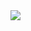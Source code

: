 <picture>
  <source
    srcset="https://github-readme-stats.vercel.app/api?username=xartd0a&show_icons=true&theme=dark"
    media="(prefers-color-scheme: dark)"
  />
  <source
    srcset="https://github-readme-stats.vercel.app/api?username=xartd0&show_icons=true"
    media="(prefers-color-scheme: light), (prefers-color-scheme: no-preference)"
  />
  <img src="https://github-readme-stats.vercel.app/api?username=xartd0&show_icons=true" />
</picture>
